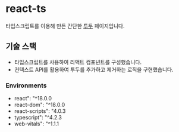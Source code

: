 # react-ts
타입스크립트를 이용해 만든 간단한 [투두](https://loquacious-khapse-293be1.netlify.app/) 페이지입니다.

## 기술 스택
- 타입스크립트를 사용하여 리액트 컴포넌트를 구성했습니다.
- 컨텍스트 API를 활용하여 투두를 추가하고 제거하는 로직을 구현했습니다.

### Environments
- react": "^18.0.0
- react-dom": "^18.0.0
- react-scripts": "4.0.3
- typescript": "^4.2.3
- web-vitals": "^1.1.1

